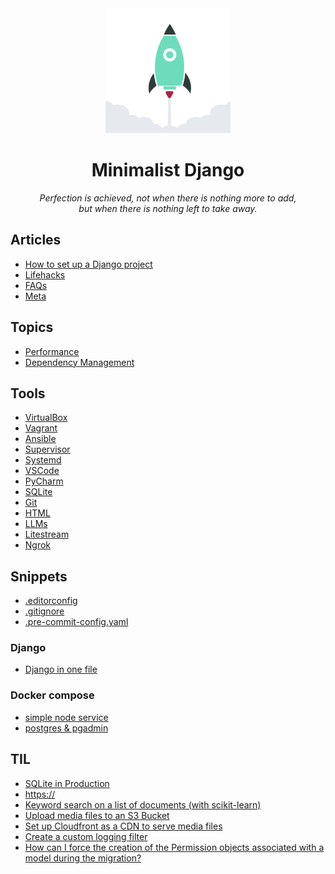 
<div align="center">
  <img width="200" src="https://raw.githubusercontent.com/ViggieM/minimalistdjango/main/media/django-rocket.svg" alt="django rocket">
</div>

<h1 align="center">Minimalist Django</h1>

<p align="center">
  <i>Perfection is achieved, not when there is nothing more to add, <br> but when there is nothing left to take away.</i>
</p>

## Articles

* [How to set up a Django project](articles/create-a-django-project.md)
* [Lifehacks](articles/lifehacks.md)
* [FAQs](articles/FAQs.md)
* [Meta](articles/meta.md)

## Topics

* [Performance](topics/performance.md)
* [Dependency Management](topics/dependency-management.md)

## Tools

* [VirtualBox](tools/virtualbox.md)
* [Vagrant](tools/vagrant.md)
* [Ansible](tools/ansible.md)
* [Supervisor](tools/supervisor.md)
* [Systemd](tools/systemd.md)
* [VSCode](tools/vscode.md)
* [PyCharm](tools/pycharm.md)
* [SQLite](tools/sqlite.md)
* [Git](tools/git.md)
* [HTML](tools/HTML.md)
* [LLMs](tools/LLMs.md)
* [Litestream](tools/litestream.md)
* [Ngrok](tools/ngrok.md)

## Snippets

* [.editorconfig](snippets/.editorconfig)
* [.gitignore](snippets/.gitignore)
* [.pre-commit-config.yaml](snippets/.pre-commit-config.yaml)

### Django

* [Django in one file](snippets/django-onefile-project-template.md)

### Docker compose

* [simple node service](snippets/docker-compose-node.yaml)
* [postgres & pgadmin](snippets/docker-compose-postgres.yaml)

## TIL

* [SQLite in Production](TIL/2023-06-18-sqlite-in-production.md)
* [https://](TIL/2023-07-26-https.md)
* [Keyword search on a list of documents (with scikit-learn)](TIL/2024-04-25-search-documents-with-scikit-learn.ipynb)
* [Upload media files to an S3 Bucket](TIL/2024-05-24-media-upload-to-s3-bucket.md)
* [Set up Cloudfront as a CDN to serve media files](TIL/2024-05-27-serve-media-files-from-s3-bucket-through-cloudfront.md)
* [Create a custom logging filter](TIL/2024-06-05-python-logging-custom-filter.md)
* [How can I force the creation of the Permission objects associated with a model during the migration?](TIL/2024-07-31-emit-post-migrate-signal.md)
